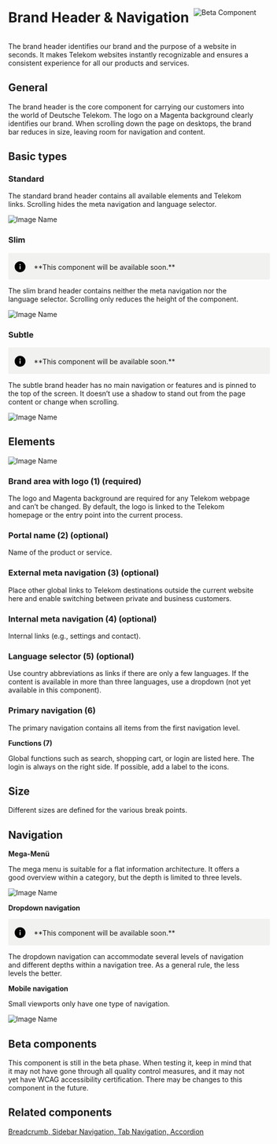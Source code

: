 <div style="display: inline-flex; align-items: center; justify-content: space-between; width: 100%;">
    <h1>Brand Header & Navigation</h1>
    <img src="assets/beta.png" alt="Beta Component" />
</div>

The brand header identifies our brand and the purpose of a website in seconds. It makes Telekom websites instantly recognizable and ensures a consistent experience for all our products and services.

## General

The brand header is the core component for carrying our customers into the world of Deutsche Telekom. The logo on a Magenta background clearly identifies our brand. When scrolling down the page on desktops, the brand bar reduces in size, leaving room for navigation and content.

## Basic types

### Standard

The standard brand header contains all available elements and Telekom links. Scrolling hides the meta navigation and language selector.

![Image Name](assets/3_components/beta-brand-header/1_EN_brandheader_brandbar_standard.png)

### Slim

<div style="display: flex; width: 100%; border-radius: 3px; background-color: rgb(241, 241, 239); padding: 16px 16px 14px 12px;">
    <div>
        <svg xmlns="http://www.w3.org/2000/svg" width="40px" height="24px"><path fill-rule="evenodd" d="M12 1C5.925 1 1 5.925 1 12s4.925 11 11 11 11-4.925 11-11A11 11 0 0012 1zm1 16h-2v-6.5h2V17zm-1-8a1.25 1.25 0 110-2.5A1.25 1.25 0 0112 9z"></path></svg>
    </div>
    <div style="margin-top: 4px;">
        **This component will be available soon.**
    </div>
</div>

The slim brand header contains neither the meta navigation nor the language selector. Scrolling only reduces the height of the component.

![Image Name](assets/3_components/beta-brand-header/2_EN_brandheader_brandbar_slim.png)

### Subtle

<div style="display: flex; width: 100%; border-radius: 3px; background-color: rgb(241, 241, 239); padding: 16px 16px 14px 12px;">
    <div>
        <svg xmlns="http://www.w3.org/2000/svg" width="40px" height="24px"><path fill-rule="evenodd" d="M12 1C5.925 1 1 5.925 1 12s4.925 11 11 11 11-4.925 11-11A11 11 0 0012 1zm1 16h-2v-6.5h2V17zm-1-8a1.25 1.25 0 110-2.5A1.25 1.25 0 0112 9z"></path></svg>
    </div>
    <div style="margin-top: 4px;">
        **This component will be available soon.**
    </div>
</div>

The subtle brand header has no main navigation or features and is pinned to the top of the screen. It doesn’t use a shadow to stand out from the page content or change when scrolling.

![Image Name](assets/3_components/beta-brand-header/3_brandheader_brandbar_subtle.png)

## Elements

![Image Name](assets/3_components/beta-brand-header/4_brandheader_brandbar_elements.png)

### Brand area with logo (1) (required)

The logo and Magenta background are required for any Telekom webpage and can’t be changed. By default, the logo is linked to the Telekom homepage or the entry point into the current process.

### Portal name (2) (optional)

Name of the product or service.

### External meta navigation (3) (optional)

Place other global links to Telekom destinations outside the current website here and enable switching between private and business customers.

### Internal meta navigation (4) (optional)

Internal links (e.g., settings and contact).

### Language selector (5) (optional)

Use country abbreviations as links if there are only a few languages. If the content is available in more than three languages, use a dropdown (not yet available in this component).

### Primary navigation (6)

The primary navigation contains all items from the first navigation level.

**Functions (7)**

Global functions such as search, shopping cart, or login are listed here. The login is always on the right side. If possible, add a label to the icons.

## Size

Different sizes are defined for the various break points.

## Navigation

**Mega-Menü**

The mega menu is suitable for a flat information architecture. It offers a good overview within a category, but the depth is limited to three levels.

![Image Name](assets/3_components/beta-brand-header/5_brandheader_nav4_megamenu.png)

**Dropdown navigation**

<div style="display: flex; width: 100%; border-radius: 3px; background-color: rgb(241, 241, 239); padding: 16px 16px 14px 12px;">
    <div>
        <svg xmlns="http://www.w3.org/2000/svg" width="40px" height="24px"><path fill-rule="evenodd" d="M12 1C5.925 1 1 5.925 1 12s4.925 11 11 11 11-4.925 11-11A11 11 0 0012 1zm1 16h-2v-6.5h2V17zm-1-8a1.25 1.25 0 110-2.5A1.25 1.25 0 0112 9z"></path></svg>
    </div>
    <div style="margin-top: 4px;">
        **This component will be available soon.**
    </div>
</div>

The dropdown navigation can accommodate several levels of navigation and different depths within a navigation tree. As a general rule, the less levels the better.

**Mobile navigation**

Small viewports only have one type of navigation.

![Image Name](assets/3_components/beta-brand-header/6_brandheader_nav_mobile.png)

## Beta components

This component is still in the beta phase. When testing it, keep in mind that it may not have gone through all quality control measures, and it may not yet have WCAG accessibility certification. There may be changes to this component in the future.

## Related components

[Breadcrumb, ](?path=/usage/components-breadcrumb--standard)
[Sidebar Navigation, ](?path=/usage/components-sidebar-navigation--standard)
[Tab Navigation, ](?path=/usage/components-tab-navigation--text-icon)
[Accordion](?path=/usage/components-accordion--standard)
